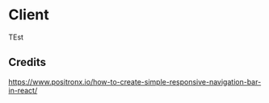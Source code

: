 # Client

TEst


## Credits

https://www.positronx.io/how-to-create-simple-responsive-navigation-bar-in-react/
